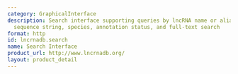 ```yaml
---
category: GraphicalInterface
description: Search interface supporting queries by lncRNA name or alias, nucleotide
  sequence string, species, annotation status, and full-text search
format: http
id: lncrnadb.search
name: Search Interface
product_url: http://www.lncrnadb.org/
layout: product_detail
---
```

